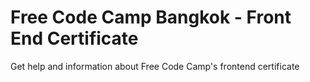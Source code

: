 # Free Code Camp Bangkok - Front End Certificate
Get help and information about Free Code Camp's frontend certificate
